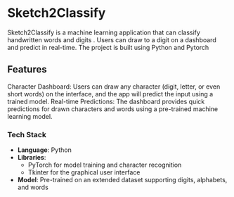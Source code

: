 # Sketch2Classify

<p>Sketch2Classify is a machine learning application that can classify handwritten words and digits . Users can draw to a digit on a dashboard and predict in real-time. The project is built using Python and Pytorch </p>

<h2>Features </h2>
Character Dashboard: Users can draw any character (digit, letter, or even short words) on the interface, and the app will predict the input using a trained model.
Real-time Predictions: The dashboard provides quick predictions for drawn characters and words using a pre-trained machine learning model.

<h3> Tech Stack </h3>
<ul> 
  <li><strong>Language</strong>: Python</li>
  <li><strong>Libraries</strong>:
    <ul>
      <li>PyTorch for model training and character recognition</li>
      <li>Tkinter for the graphical user interface</li>
    </ul>
  </li>
  <li><strong>Model</strong>: Pre-trained on an extended dataset supporting digits, alphabets, and words</li>
</ul>
